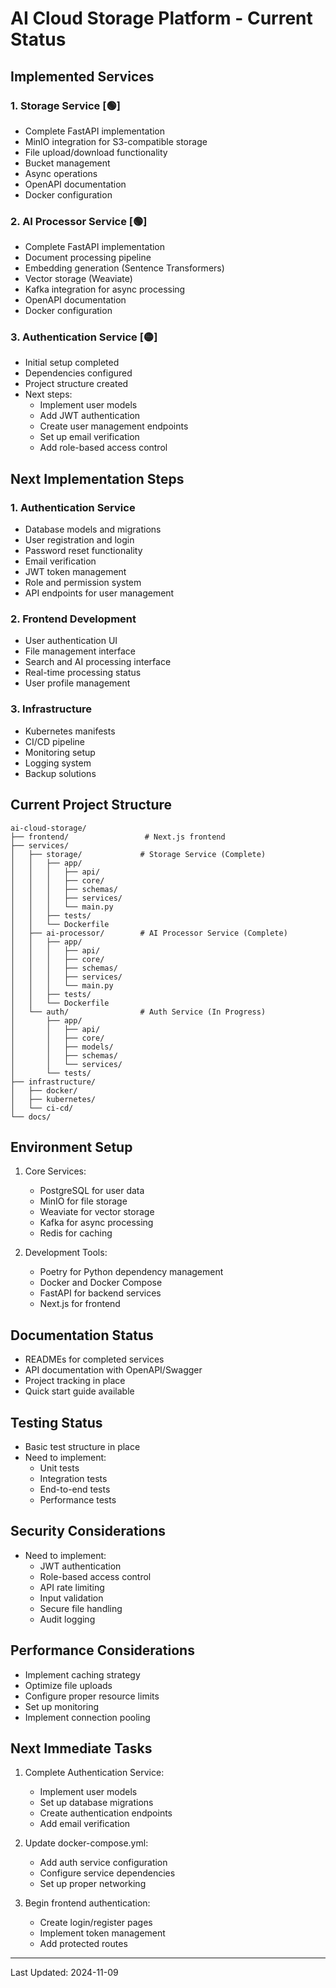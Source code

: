 # AI Cloud Storage Platform - Current Status

## Implemented Services

### 1. Storage Service [🟢]
- Complete FastAPI implementation
- MinIO integration for S3-compatible storage
- File upload/download functionality
- Bucket management
- Async operations
- OpenAPI documentation
- Docker configuration

### 2. AI Processor Service [🟢]
- Complete FastAPI implementation
- Document processing pipeline
- Embedding generation (Sentence Transformers)
- Vector storage (Weaviate)
- Kafka integration for async processing
- OpenAPI documentation
- Docker configuration

### 3. Authentication Service [🟡]
- Initial setup completed
- Dependencies configured
- Project structure created
- Next steps:
  - Implement user models
  - Add JWT authentication
  - Create user management endpoints
  - Set up email verification
  - Add role-based access control

## Next Implementation Steps

### 1. Authentication Service
- Database models and migrations
- User registration and login
- Password reset functionality
- Email verification
- JWT token management
- Role and permission system
- API endpoints for user management

### 2. Frontend Development
- User authentication UI
- File management interface
- Search and AI processing interface
- Real-time processing status
- User profile management

### 3. Infrastructure
- Kubernetes manifests
- CI/CD pipeline
- Monitoring setup
- Logging system
- Backup solutions

## Current Project Structure
```
ai-cloud-storage/
├── frontend/                 # Next.js frontend
├── services/
│   ├── storage/             # Storage Service (Complete)
│   │   ├── app/
│   │   │   ├── api/
│   │   │   ├── core/
│   │   │   ├── schemas/
│   │   │   ├── services/
│   │   │   └── main.py
│   │   ├── tests/
│   │   └── Dockerfile
│   ├── ai-processor/        # AI Processor Service (Complete)
│   │   ├── app/
│   │   │   ├── api/
│   │   │   ├── core/
│   │   │   ├── schemas/
│   │   │   ├── services/
│   │   │   └── main.py
│   │   ├── tests/
│   │   └── Dockerfile
│   └── auth/                # Auth Service (In Progress)
│       ├── app/
│       │   ├── api/
│       │   ├── core/
│       │   ├── models/
│       │   ├── schemas/
│       │   └── services/
│       └── tests/
├── infrastructure/
│   ├── docker/
│   ├── kubernetes/
│   └── ci-cd/
└── docs/
```

## Environment Setup
1. Core Services:
   - PostgreSQL for user data
   - MinIO for file storage
   - Weaviate for vector storage
   - Kafka for async processing
   - Redis for caching

2. Development Tools:
   - Poetry for Python dependency management
   - Docker and Docker Compose
   - FastAPI for backend services
   - Next.js for frontend

## Documentation Status
- READMEs for completed services
- API documentation with OpenAPI/Swagger
- Project tracking in place
- Quick start guide available

## Testing Status
- Basic test structure in place
- Need to implement:
  - Unit tests
  - Integration tests
  - End-to-end tests
  - Performance tests

## Security Considerations
- Need to implement:
  - JWT authentication
  - Role-based access control
  - API rate limiting
  - Input validation
  - Secure file handling
  - Audit logging

## Performance Considerations
- Implement caching strategy
- Optimize file uploads
- Configure proper resource limits
- Set up monitoring
- Implement connection pooling

## Next Immediate Tasks
1. Complete Authentication Service:
   - Implement user models
   - Set up database migrations
   - Create authentication endpoints
   - Add email verification

2. Update docker-compose.yml:
   - Add auth service configuration
   - Configure service dependencies
   - Set up proper networking

3. Begin frontend authentication:
   - Create login/register pages
   - Implement token management
   - Add protected routes

---
Last Updated: 2024-11-09